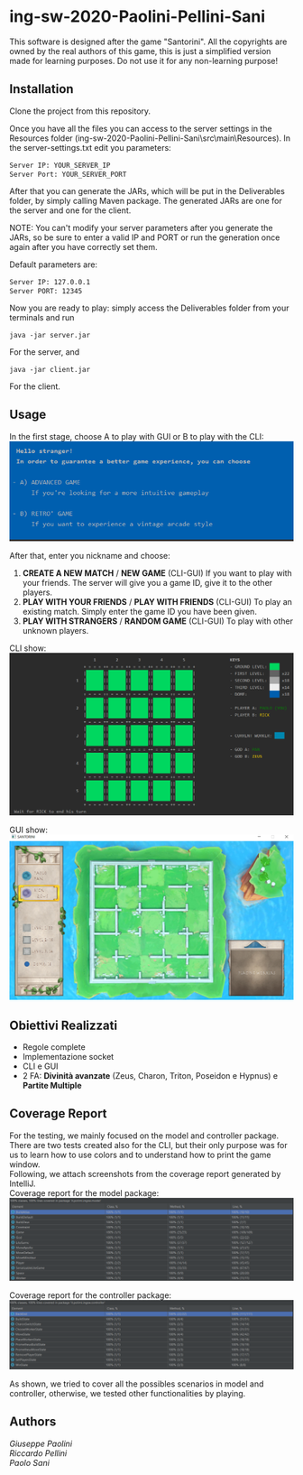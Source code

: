 # ing-sw-2020-Paolini-Pellini-Sani

This software is designed after the game "Santorini".
All the copyrights are owned by the real authors of this game, this is just a simplified version made for learning purposes.
Do not use it for any non-learning purpose!


## Installation

Clone the project from this repository.

Once you have all the files you can access to the server settings in the Resources folder (ing-sw-2020-Paolini-Pellini-Sani\src\main\Resources). In the server-settings.txt 
edit you parameters:
    
    Server IP: YOUR_SERVER_IP
    Server Port: YOUR_SERVER_PORT
   
After that you can generate the JARs, which will be put in the Deliverables folder, by simply calling Maven package.
The generated JARs are one for the server and one for the client.

NOTE: You can't modify your server parameters after you generate the JARs, so be sure to enter a valid IP and PORT or run the generation once again after you have correctly set them.

Default parameters are:
    
    Server IP: 127.0.0.1
    Server PORT: 12345

Now you are ready to play: simply access the Deliverables folder from your terminals and run
    
    java -jar server.jar
For the server, and

    java -jar client.jar 
    
For the client. 

## Usage

In the first stage, choose A to play with GUI or B to play with the CLI:
![image](https://github.com/PaoloSani/ing-sw-2020-Paolini-Pellini-Sani/blob/master/Deliverables/README_pics/Initial.PNG)
  
After that, enter you nickname and choose: 
1) **CREATE A NEW MATCH** / **NEW GAME** (CLI-GUI) If you want to play with your friends. The server will give you a game ID, give it to the other players.
2) **PLAY WITH YOUR FRIENDS** / **PLAY WITH FRIENDS** (CLI-GUI) To play an existing match. Simply enter the game ID you have been given.
3) **PLAY WITH STRANGERS** / **RANDOM GAME** (CLI-GUI) To play with other unknown players.

CLI show:
![image](https://github.com/PaoloSani/ing-sw-2020-Paolini-Pellini-Sani/blob/master/Deliverables/README_pics/CLI.PNG)

GUI show: 
![image](https://github.com/PaoloSani/ing-sw-2020-Paolini-Pellini-Sani/blob/master/Deliverables/README_pics/GUI.PNG)

## Obiettivi Realizzati
- Regole complete
- Implementazione socket
- CLI e GUI
- 2 FA: **Divinità avanzate** (Zeus, Charon, Triton, Poseidon e Hypnus) e **Partite Multiple**

## Coverage Report
For the testing, we mainly focused on the model and controller package. There are two tests created also for the CLI, but their only purpose was for
us to learn how to use colors and to understand how to print the game window.  
Following, we attach screenshots from the coverage report generated by IntelliJ.  
Coverage report for the model package:
![image](https://github.com/PaoloSani/ing-sw-2020-Paolini-Pellini-Sani/blob/master/Deliverables/README_pics/Cov_Model.PNG)

  
Coverage report for the controller package:
![image](https://github.com/PaoloSani/ing-sw-2020-Paolini-Pellini-Sani/blob/master/Deliverables/README_pics/Cov_Controller.PNG)

As shown, we tried to cover all the possibles scenarios in model and controller, otherwise, we tested other functionalities by playing.
## Authors
_Giuseppe Paolini_  
_Riccardo Pellini_  
_Paolo Sani_  